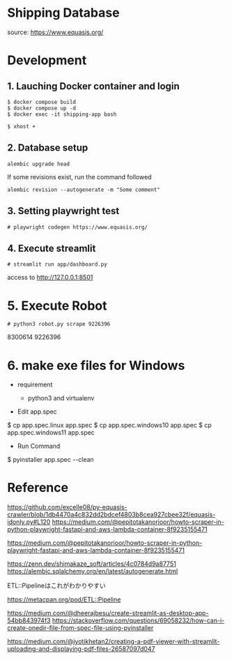 # Shipping Database

source: https://www.equasis.org/

# Development

## 1. Lauching Docker container and login

```
$ docker compose build
$ docker compose up -d
$ docker exec -it shipping-app bash
```

```
$ xhost +
```

## 2. Database setup

```
alembic upgrade head
```

If some revisions exist, run the command followed

```
alembic revision --autogenerate -m "Some comment"
```


## 3. Setting playwright test

```
# playwright codegen https://www.equasis.org/
```

## 4. Execute streamlit

```
# streamlit run app/dashboard.py
```

access to http://127.0.0.1:8501


# 5. Execute Robot

```
# python3 robot.py scrape 9226396
```

8300614
9226396

# 6. make exe files for Windows

- requirement
  - python3 and virtualenv

- Edit app.spec

 $ cp app.spec.linux app.spec
 $ cp app.spec.windows10 app.spec
 $ cp app.spec.windows11 app.spec

- Run Command

 $ pyinstaller app.spec --clean

# Reference

https://github.com/excelle08/py-equasis-crawler/blob/1db4470a4c832dd2bdcef4803b8cea927cbee32f/equasis-idonly.py#L120
https://medium.com/@pepitotakanorioor/howto-scraper-in-python-playwright-fastapi-and-aws-lambda-container-8f9235155471

https://medium.com/@pepitotakanorioor/howto-scraper-in-python-playwright-fastapi-and-aws-lambda-container-8f9235155471

https://zenn.dev/shimakaze_soft/articles/4c0784d9a87751
https://alembic.sqlalchemy.org/en/latest/autogenerate.html


ETL::Pipelineはこれがわかりやすい

https://metacpan.org/pod/ETL::Pipeline

https://medium.com/@dheerajbesu/create-streamlit-as-desktop-app-54bb843974f3
https://stackoverflow.com/questions/69058232/how-can-i-create-onedir-file-from-spec-file-using-pyinstaller

https://medium.com/@jyotikhetan2/creating-a-pdf-viewer-with-streamlit-uploading-and-displaying-pdf-files-26587097d047
